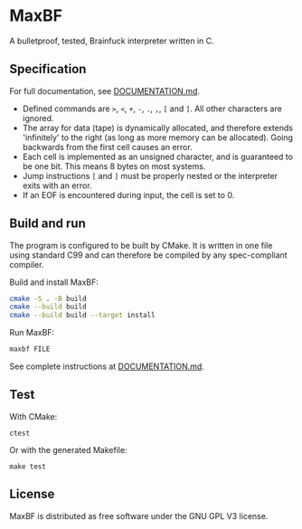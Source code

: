 # MaxBF

A bulletproof, tested, Brainfuck interpreter written in C.

## Specification

For full documentation, see [DOCUMENTATION.md](DOCUMENTATION.md).

- Defined commands are `>`, `<`, `+`, `-`, `.`, `,`, `[` and `]`. All other characters
  are ignored.
- The array for data (tape) is dynamically allocated, and therefore extends 'infinitely'
  to the right (as long as more memory can be allocated). Going backwards from the first
  cell causes an error.
- Each cell is implemented as an unsigned character, and is guaranteed to be one bit. This
  means 8 bytes on most systems.
- Jump instructions `[` and `]` must be properly nested or the interpreter exits with an
  error.
- If an EOF is encountered during input, the cell is set to 0.

## Build and run

The program is configured to be built by CMake. It is written in one file using
standard C99 and can therefore be compiled by any spec-compliant compiler.

Build and install MaxBF:

```sh
cmake -S . -B build
cmake --build build
cmake --build build --target install
```

Run MaxBF:

```sh
maxbf FILE
```

See complete instructions at [DOCUMENTATION.md](DOCUMENTATION.md#compilation).

## Test

With CMake:

```
ctest
```

Or with the generated Makefile:

```
make test
```

## License

MaxBF is distributed as free software under the GNU GPL V3 license.
